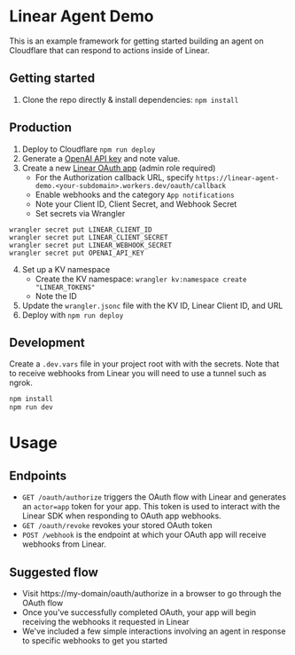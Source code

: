 # Linear Agent Demo

This is an example framework for getting started building an agent on Cloudflare that can respond to actions inside of Linear.

## Getting started

1. Clone the repo directly & install dependencies: `npm install`

## Production

1. Deploy to Cloudflare `npm run deploy`
1. Generate a [OpenAI API key](https://platform.openai.com/settings/organization/api-keys) and note value.
1. Create a new [Linear OAuth app](https://linear.app/settings/api/applications/new) (admin role required)
    - For the Authorization callback URL, specify `https://linear-agent-demo.<your-subdomain>.workers.dev/oauth/callback`
    - Enable webhooks and the category `App notifications`
    - Note your Client ID, Client Secret, and Webhook Secret
    - Set secrets via Wrangler

```
wrangler secret put LINEAR_CLIENT_ID
wrangler secret put LINEAR_CLIENT_SECRET
wrangler secret put LINEAR_WEBHOOK_SECRET
wrangler secret put OPENAI_API_KEY
```

4. Set up a KV namespace
    - Create the KV namespace: `wrangler kv:namespace create "LINEAR_TOKENS"`
    - Note the ID
5. Update the `wrangler.jsonc` file with the KV ID, Linear Client ID, and URL
6. Deploy with `npm run deploy`


## Development

Create a `.dev.vars` file in your project root with with the secrets. Note that to receive webhooks from Linear you will need to use a tunnel such as ngrok.

```txt
npm install
npm run dev
```

# Usage
## Endpoints
- `GET /oauth/authorize` triggers the OAuth flow with Linear and generates an `actor=app` token for your app. This token is used to interact with the Linear SDK when responding to OAuth app webhooks.
- `GET /oauth/revoke` revokes your stored OAuth token
- `POST /webhook` is the endpoint at which your OAuth app will receive webhooks from Linear.

## Suggested flow
- Visit https://my-domain/oauth/authorize in a browser to go through the OAuth flow
- Once you've successfully completed OAuth, your app will begin receiving the webhooks it requested in Linear
- We've included a few simple interactions involving an agent in response to specific webhooks to get you started
